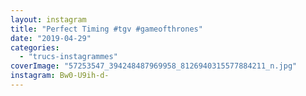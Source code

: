 ```yaml
---
layout: instagram
title: "Perfect Timing #tgv #gameofthrones"
date: "2019-04-29"
categories: 
  - "trucs-instagrammes"
coverImage: "57253547_394248487969958_8126940315577884211_n.jpg"
instagram: Bw0-U9ih-d-
---
```

